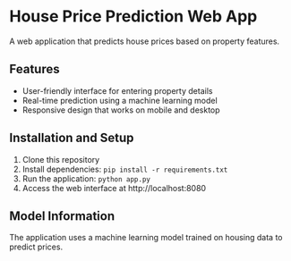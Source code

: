 # House Price Prediction Web App

A web application that predicts house prices based on property features.

## Features
- User-friendly interface for entering property details
- Real-time prediction using a machine learning model
- Responsive design that works on mobile and desktop

## Installation and Setup
1. Clone this repository
2. Install dependencies: `pip install -r requirements.txt`
3. Run the application: `python app.py`
4. Access the web interface at http://localhost:8080

## Model Information
The application uses a machine learning model trained on housing data to predict prices.
